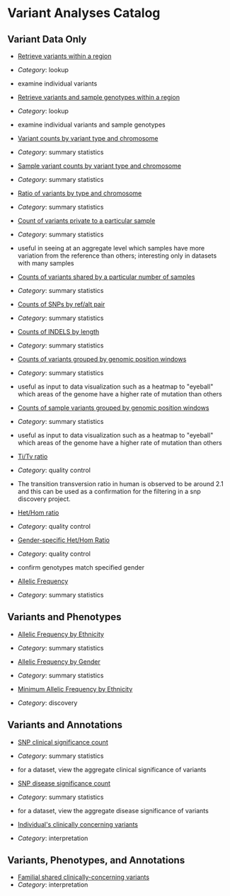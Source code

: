 
<!-- Don't edit this by hand, it is auto-generated documentation -->
# Variant Analyses Catalog
## Variant Data Only
* [Retrieve variants within a region](https://github.com/GoogleCloudPlatform/genomics-bigquery/blob/master/1000genomes/sql/variant-level-data-for-brca1.sql)
 * *Category*: lookup
 * examine individual variants

* [Retrieve variants and sample genotypes within a region](https://github.com/GoogleCloudPlatform/genomics-bigquery/blob/master/1000genomes/sql/sample-level-data-for-brca1.sql)
 * *Category*: lookup
 * examine individual variants and sample genotypes

* [Variant counts by variant type and chromosome](https://github.com/GoogleCloudPlatform/genomics-bigquery/blob/master/1000genomes/sql/variant-counts-by-type-and-chromosome.sql)
 * *Category*: summary statistics

* [Sample variant counts by variant type and chromosome](https://github.com/GoogleCloudPlatform/genomics-bigquery/blob/master/1000genomes/sql/sample-variant-counts-by-type-and-chromosome.sql)
 * *Category*: summary statistics

* [Ratio of variants by type and chromosome](https://github.com/GoogleCloudPlatform/genomics-bigquery/blob/master/1000genomes/sql/ratio-of-variants-by-type.sql)
 * *Category*: summary statistics

* [Count of variants private to a particular sample](https://github.com/GoogleCloudPlatform/genomics-bigquery/blob/master/1000genomes/sql/private-variant-counts.sql)
 * *Category*: summary statistics
 * useful in seeing at an aggregate level which samples have more variation from the reference than others; interesting only in datasets with many samples

* [Counts of variants shared by a particular number of samples](https://github.com/GoogleCloudPlatform/genomics-bigquery/blob/master/1000genomes/sql/shared-variant-counts.sql)
 * *Category*: summary statistics

* [Counts of SNPs by ref/alt pair](https://github.com/GoogleCloudPlatform/genomics-bigquery/blob/master/1000genomes/sql/snp-variant-counts.sql)
 * *Category*: summary statistics

* [Counts of INDELS by length](https://github.com/GoogleCloudPlatform/genomics-bigquery/blob/master/1000genomes/sql/indel-length-counts.sql)
 * *Category*: summary statistics

* [Counts of variants grouped by genomic position windows](https://github.com/GoogleCloudPlatform/genomics-bigquery/blob/master/1000genomes/sql/variant-hotspots.sql)
 * *Category*: summary statistics
 * useful as input to data visualization such as a heatmap to "eyeball" which areas of the genome have a higher rate of mutation than others

* [Counts of sample variants grouped by genomic position windows](https://github.com/GoogleCloudPlatform/genomics-bigquery/blob/master/1000genomes/sql/sample-variant-hotspots.sql)
 * *Category*: summary statistics
 * useful as input to data visualization such as a heatmap to "eyeball" which areas of the genome have a higher rate of mutation than others

* [Ti/Tv ratio](https://github.com/GoogleCloudPlatform/genomics-bigquery/blob/master/1000genomes/sql/ti-tv-ratio.sql)
 * *Category*: quality control
 * The transition transversion ratio in human is observed to be around 2.1 and this can be used as a confirmation for the filtering in a snp discovery project.

* [Het/Hom ratio](https://github.com/GoogleCloudPlatform/genomics-bigquery/blob/master/1000genomes/sql/heterozygous-homozygous-ratio.sql)
 * *Category*: quality control

* [Gender-specific Het/Hom Ratio](https://github.com/GoogleCloudPlatform/genomics-bigquery/blob/master/1000genomes/sql/gender-het-hom-ratio.sql)
 * *Category*: quality control
 * confirm genotypes match specified gender

* [Allelic Frequency](https://github.com/GoogleCloudPlatform/genomics-bigquery/blob/master/1000genomes/sql/allelic-frequency.sql)
 * *Category*: summary statistics

## Variants and Phenotypes
* [Allelic Frequency by Ethnicity](https://github.com/GoogleCloudPlatform/genomics-bigquery/blob/master/1000genomes/sql/allelic-frequency-by-ethnicity.sql)
 * *Category*: summary statistics

* [Allelic Frequency by Gender](https://github.com/GoogleCloudPlatform/genomics-bigquery/blob/master/1000genomes/sql/allelic-frequency-by-gender.sql)
 * *Category*: summary statistics

* [Minimum Allelic Frequency by Ethnicity](https://github.com/GoogleCloudPlatform/genomics-bigquery/blob/master/1000genomes/sql/minimum-allelic-frequency-by-ethnicity.sql)
 * *Category*: discovery

## Variants and Annotations
* [SNP clinical significance count](https://github.com/GoogleCloudPlatform/genomics-bigquery/blob/master/1000genomes/sql/snp-clinical-significance.sql)
 * *Category*: summary statistics
 * for a dataset, view the aggregate clinical significance of variants

* [SNP disease significance count](https://github.com/GoogleCloudPlatform/genomics-bigquery/blob/master/1000genomes/sql/snp-disease-significance.sql)
 * *Category*: summary statistics
 * for a dataset, view the aggregate disease significance of variants

* [Individual's clinically concerning variants](https://github.com/GoogleCloudPlatform/genomics-bigquery/blob/master/1000genomes/sql/individual-clinically-concerning-variants.sql)
 * *Category*: interpretation

## Variants, Phenotypes, and Annotations
* [Familial shared clinically-concerning variants](https://github.com/GoogleCloudPlatform/genomics-bigquery/blob/master/1000genomes/sql/familial-shared-clinically-concerning-variants.sql)
 * *Category*: interpretation

